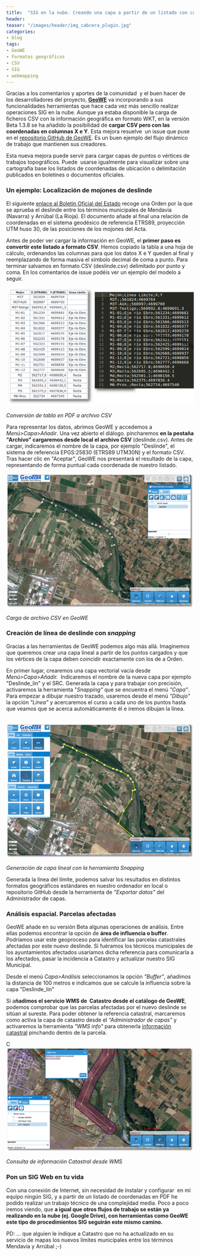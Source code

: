 ```yaml
---
title:  "SIG en la nube. Creando una capa a partir de un listado con coordenadas con GeoWE"
header:
teaser: "/images/header/img_cabcera_plugin.jpg"
categories:
- blog
tags:
- GeoWE
- Formatos geográficos
- CSV
- SIG
- webmapping
---
```


Gracias a los comentarios y aportes de la comunidad  y el buen hacer de los desarrolladores del proyecto, **[GeoWE](http://geowe.org/)** va incorporando a sus funcionalidades herramientas que hace cada vez más sencillo realizar operaciones SIG en la nube. Aunque ya estaba disponible la carga de ficheros CSV con la información geográfica en formato WKT, en la versión Beta 1.3.8 se ha añadido la posibilidad de **cargar CSV pero con las coordenadas en columnas X e Y**. Esta mejora resuelve  un issue que puse en el [repositorio GitHub de GeoWE](https://github.com/geowe/geowe-core/issues/238). Es un buen ejemplo del flujo dinámico de trabajo que mantienen sus creadores.

Esta nueva mejora puede servir para cargar capas de puntos o vértices de trabajos topográficos. Puede  usarse igualmente para visualizar sobre una cartografía base los listados de coordenadas de ubicación o delimitación publicados en boletines o documentos oficiales.

### Un ejemplo: Localización de mojones de deslinde

El siguiente [enlace al Boletín Oficial del Estado](https://www.boe.es/diario_boe/txt.php?id=BOE-A-2016-5377) recoge una Orden por la que se aprueba el deslinde entre los términos municipales de Mendavia (Navarra) y Arrúbal (La Rioja). El documento añade al final una relación de coordenadas en el sistema geodésico de referencia ETRS89, proyección UTM huso 30, de las posiciones de los mojones del Acta.

Antes de poder ver cargar la información en GeoWE, el **primer paso es convertir este listado a formato CSV**. Hemos copiado la tabla a una hoja de cálculo, ordenandos las columnas para que los datos X e Y queden al final y reemplazando de forma masiva el símbolo decimal de coma a punto. Para terminar salvamos en formato CSV (deslinde.csv) delimitado por punto y coma. En los comentarios de issue podéis ver un ejemplo del modelo a seguir.

![Conversión de datos](/images/blog/12_geowe_csv/datos.png)

_Conversión de tabla en PDF a archivo CSV_

Para representar los datos, abrimos GeoWE y accedemos a _Menú>Capa>Añadir_. Una vez abierto el diálogo. pincharemos **en la pestaña "Archivo" cargaremos desde local el archivo CSV** (deslinde.csv). Antes de cargar, indicaremos el nombre de la capa, por ejemplo "Deslinde", el sistema de referencia EPGS:25830 (ETRS89 UTM30N) y el formato CSV. Tras hacer clic en "Aceptar", GeoWE nos presentará el resultado de la capa, representando de forma puntual cada coordenada de nuestro listado.

![Carga de archivo CSV](/images/blog/12_geowe_csv/geowe_puntos.png)

_Carga de archivo CSV en GeoWE_

### Creación de línea de deslinde con _snapping_

Gracias a las herramientas de GeoWE podemos algo más allá. Imaginemos que queremos crear una capa lineal a partir de los puntos cargados y que los vértices de la capa deben coincidir exactamente con los de a Orden.

En primer lugar, crearemos una capa vectorial vacía desde _Menú>Capa>Añadir._  Indicaremos el nombre de la nueva capa por ejemplo "Deslinde_lin" y el SRC. Generada la capa y para trabajar con precisión, activaremos la herramienta "_Snapping"_ que se encuentra el menú _"Capa"_. Para empezar a dibujar nuestro trazado, usaremos desde el menú _"Dibujo"_ la opción _"Línea"_ y acercaremos el curso a cada uno de los puntos hasta que veamos que se acerca automáticamente él e iremos dibujan la línea.

 ![Creación de capa lineal con snapping](/images/blog/12_geowe_csv/geowe_lin.png)

_Generación de capa lineal con la herramienta Snapping_

Generada la línea del límite, podemos salvar los resultados en distintos formatos geográficos estándares en nuestro ordenador en local o repositorio GitHub desde la herramienta de _”Exportar datos”_ del Administrador de capas.

### Análisis espacial. Parcelas afectadas

GeoWE añade en su versión Beta algunas operaciones de análisis. Entre ellas podemos encontrar la opción de **área de influencia o buffer**. Podríamos usar este geoproceso para identificar las parcelas catastrales afectadas por este nuevo deslinde. Si fuéramos los técnicos municipales de los ayuntamientos afectados usaríamos dicha referencia para comunicarla a los afectados, pasar la incidencia a Catastro y actualizar nuestro SIG Municipal.

Desde el menú _Capa>Análisis_ seleccionamos la opción _"Buffer"_, añadimos la distancia de 100 metros e indicamos que se calcule la influencia sobre la capa "Deslinde_lin"  

Si a**ñadimos el servicio WMS de  Catastro desde el catálogo de GeoWE**, podemos comprobar que las parcelas afectadas por el nuevo deslinde se sitúan al sureste. Para poder obtener la referencia catastral, marcaremos como activa la capa de catastro desde el _“Administrador de capas”_ y activaremos la herramienta _"WMS info"_ para obtenerla [información catastral](https://www1.sedecatastro.gob.es/CYCBienInmueble/OVCConCiud.aspx?del=26&mun=19&UrbRus=R&RefC=26019A001004280000DX&Apenom=&esBice=&RCBice1=&RCBice2=&DenoBice=.) pinchando dentro de la parcela.

C![Consulta de Parcela Catastral](/images/blog/12_geowe_csv/geowe_catastro.png)

_Consulta de información Catastral desde WMS_

### Pon un SIG Web en tu vida

Con una conexión de Internet, sin necesidad de instalar y configurar  en mi equipo ningún SIG, y a partir de un listado de coordenadas en PDF he podido realizar un trabajo técnico de una complejidad media. Poco a poco iremos viendo, que **a igual que otros flujos de trabajo se están ya realizando en la nube (ej. Google Drive), con herramientas como GeoWE este tipo de procedimientos SIG seguirán este mismo camino.**  

PD: ... que alguien le indique a Catastro que no ha actualizado en su servicio de mapas los nuevos límites municipales entre los términos Mendavia y Arrúbal ;-)
        

